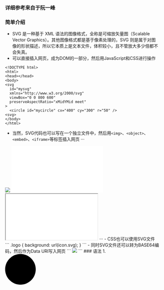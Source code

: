 ### 详细参考来自于阮一峰
### 简单介绍
- SVG 是一种基于 XML 语法的图像格式，全称是可缩放矢量图（Scalable Vector Graphics）。其他图像格式都是基于像素处理的，SVG 则是属于对图像的形状描述，所以它本质上是文本文件，体积较小，且不管放大多少倍都不会失真。
- 可以直接插入网页，成为DOM的一部分，然后用JavaScript和CSS进行操作
```
<!DOCTYPE html>
<html>
<head></head>
<body>
<svg
  id="mysvg"
  xmlns="http://www.w3.org/2000/svg"
  viewBox="0 0 800 600"
  preserveAspectRatio="xMidYMid meet"
>
  <circle id="mycircle" cx="400" cy="300" r="50" />
<svg>
</body>
</html>
```
- 当然，SVG代码也可以写在一个独立文件中，然后用`<img>`、`<object>`、`<embed>`、`<iframe>`等标签插入网页
···
<img src="circle.svg">
<object id="object" data="circle.svg" type="image/svg+xml"></object>
<embed id="embed" src="icon.svg" type="image/svg+xml">
<iframe id="iframe" src="icon.svg"></iframe>
···
- CSS也可以使用SVG文件
```
.logo {
  background: url(icon.svg);
}
```
- 同时SVG文件还可以转为BASE64编码，然后作为Data URI写入网页
```
<img src="data:image/svg+xml;base64,[data]">
```
### 语法
1. <svg>标签
- svg代码都放在顶层标签<svg>之中，<svg>的width属性和height属性，指定了 SVG 图像在 HTML 元素中所占据的宽度和高度。除了相对单位，也可以采用绝对单位（单位：像素）。如果不指定这两个属性，SVG 图像默认大小是300像素（宽） x 150像素（高）。一个简单小例子
```
<svg width="100%" height="100%">
  <circle id="mycircle" cx="50" cy="50" r="50" />
</svg>
```
- 如果只想展示 SVG 图像的一部分，就要指定viewBox属性。<viewBox>属性的值有四个数字，分别是左上角的横坐标和纵坐标、视口的宽度和高度
```
<svg width="100" height="100" viewBox="50 50 50 50">
  <circle id="mycircle" cx="50" cy="50" r="50" />
</svg>
```
- 上面代码中，SVG 图像是100像素宽 x 100像素高，viewBox属性指定视口从(50, 50)这个点开始。所以，实际看到的是右下角的四分之一圆。注意，视口必须适配所在的空间。上面代码中，视口的大小是 50 x 50，由于 SVG 图像的大小是 100 x 100，所以视口会放大去适配 SVG 图像的大小，即放大了四倍。
如果不指定width属性和height属性，只指定viewBox属性，则相当于只给定 SVG 图像的长宽比。这时，SVG 图像的默认大小将等于所在的 HTML 元素的大小。
2. <circle>标签代表圆形，下面实例中的cx、cy、r属性分别代表横坐标、纵坐标和半径，单位为像素，坐标都是相对于<svg>画布的左上角原点
```
<svg width="300" height="180">
  <circle cx="30"  cy="50" r="25" />
  <circle cx="90"  cy="50" r="25" class="red" />
  <circle cx="150" cy="50" r="25" class="fancy" />
</svg>
```
- SVG的CSS属性与网页元素有所不同fill: 填充色|stroke：描边色|stroke-width：边框宽度
3. <line>标签用来绘制直线。<line>标签的x1属性和y1属性，表示线段起点的横坐标和纵坐标；x2属性和y2属性，表示线段终点的横坐标和纵坐标；style属性表示线段的样式。
```
<svg width="300" height="180">
  <line x1="0" y1="0" x2="200" y2="0" style="stroke:rgb(0,0,0);stroke-width:5" />
</svg>
```
4. <polyline>标签用于绘制一根折线。<polyline>的points属性指定了每个端点的坐标，横坐标与纵坐标之间与逗号分隔，点与点之间用空格分隔。
```
<svg width="300" height="180">
  <polyline points="3,3 30,28 3,53" fill="none" stroke="black" />
</svg>
```
5. <rect>标签用于绘制矩形。<rect>的x属性和y属性，指定了矩形左上角端点的横坐标和纵坐标；width属性和height属性指定了矩形的宽度和高度（单位像素）。
```
<svg width="300" height="180">
  <rect x="0" y="0" height="100" width="200" style="stroke: #70d5dd; fill: #dd524b" />
</svg>
```
6. <ellipse>标签用于绘制椭圆。<ellipse>的cx属性和cy属性，指定了椭圆中心的横坐标和纵坐标（单位像素）；rx属性和ry属性，指定了椭圆横向轴和纵向轴的半径（单位像素）。
```
<svg width="300" height="180">
  <ellipse cx="60" cy="60" ry="40" rx="20" stroke="black" stroke-width="5" fill="silver"/>
</svg>
```
7. <polygon>标签用于绘制多边形。<polygon>的points属性指定了每个端点的坐标，横坐标与纵坐标之间与逗号分隔，点与点之间用空格分隔。
```
<svg width="300" height="180">
  <polygon fill="green" stroke="orange" stroke-width="1" points="0,0 100,0 100,100 0,100 0,0"/>
</svg>
```
8. path>标签用于制路径。<path>的d属性表示绘制顺序，它的值是一个长字符串，每个字母表示一个绘制动作，后面跟着坐标。M：移动到(moveto)|L: 画直线道(lineto)|Z: 闭合路径
```
<svg width="300" height="180">
<path d="
  M 18,3
  L 46,3
  L 46,40
  L 61,40
  L 32,68
  L 3,40
  L 18,40
  Z
"></path>
</svg>
```
9. <text>标签用于绘制文本。<text>的x属性和y属性，表示文本区块基线（baseline）起点的横坐标和纵坐标。文字的样式可以用class或style属性指定。
```
<svg width="300" height="180">
  <text x="50" y="25">Hello World</text>
</svg>
```
10. <use>标签用于复制一个形状。<use>的href属性指定所要复制的节点，x属性和y属性是<use>左上角的坐标。另外，还可以指定width和height坐标。
```
<svg viewBox="0 0 30 10" xmlns="http://www.w3.org/2000/svg">
  <circle id="myCircle" cx="5" cy="5" r="4"/>

  <use href="#myCircle" x="10" y="0" fill="blue" />
  <use href="#myCircle" x="20" y="0" fill="white" stroke="blue" />
</svg>
```
11. <g>标签用于将多个形状组成一个组（group），方便复用。
```
<svg width="300" height="100">
  <g id="myCircle">
    <text x="25" y="20">圆形</text>
    <circle cx="50" cy="50" r="20"/>
  </g>

  <use href="#myCircle" x="100" y="0" fill="blue" />
  <use href="#myCircle" x="200" y="0" fill="white" stroke="blue" />
</svg>
```
12. <defs>标签用于自定义形状，它内部的代码不会显示，仅供引用。
```
<svg width="300" height="100">
  <defs>
    <g id="myCircle">
      <text x="25" y="20">圆形</text>
      <circle cx="50" cy="50" r="20"/>
    </g>
  </defs>

  <use href="#myCircle" x="0" y="0" />
  <use href="#myCircle" x="100" y="0" fill="blue" />
  <use href="#myCircle" x="200" y="0" fill="white" stroke="blue" />
</svg>
```
13. <pattern>标签用于自定义一个形状，该形状可以被引用来平铺一个区域。下面代码中，<pattern>标签将一个圆形定义为dots模式。patternUnits="userSpaceOnUse"表示<pattern>的宽度和长度是实际的像素值。然后，指定这个模式去填充下面的矩形。
```
<svg width="500" height="500">
  <defs>
    <pattern id="dots" x="0" y="0" width="100" height="100" patternUnits="userSpaceOnUse">
      <circle fill="#bee9e8" cx="50" cy="50" r="35" />
    </pattern>
  </defs>
  <rect x="0" y="0" width="100%" height="100%" fill="url(#dots)" />
</svg>
```
14. <image>标签用于插入图片文件。下面代码中，<image>的xlink:href属性表示图像的来源。
```
<svg viewBox="0 0 100 100" width="100" height="100">
  <image xlink:href="path/to/image.jpg"
    width="50%" height="50%"/>
</svg>
```
